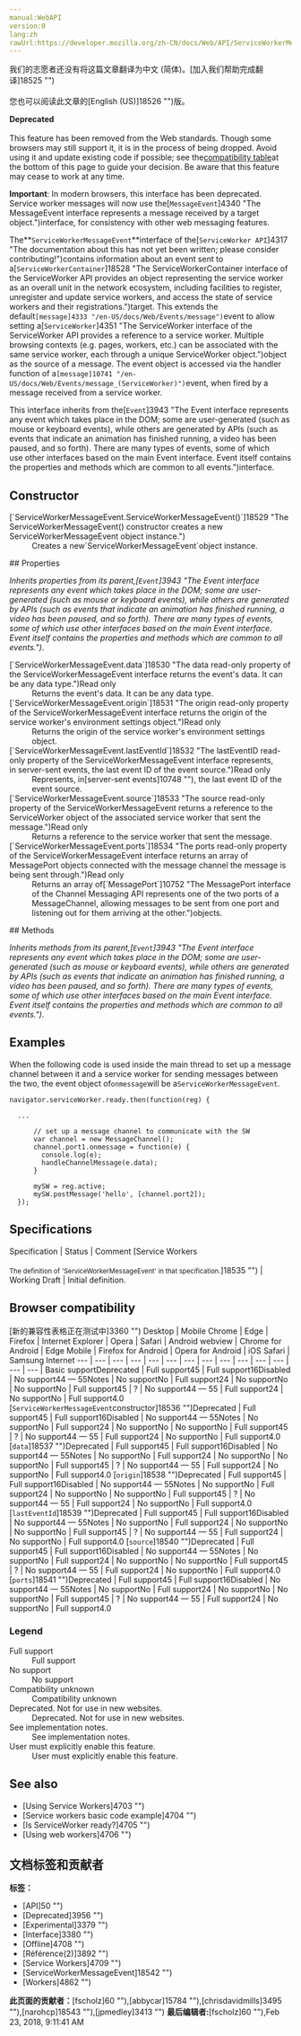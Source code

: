 ```yaml
---
manual:WebAPI
version:0
lang:zh
rawUrl:https://developer.mozilla.org/zh-CN/docs/Web/API/ServiceWorkerMessageEvent
---
```




<bdi>我们的志愿者还没有将这篇文章翻译为<bdi>中文 (简体)</bdi>。[加入我们帮助完成翻译]18525 "")<br></br>您也可以阅读此文章的[English (US)]18526 "")版。</bdi>






**Deprecated**<br></br>This feature has been removed from the Web standards. Though some browsers may still support it, it is in the process of being dropped. Avoid using it and update existing code if possible; see the[compatibility table](%3204#Browser_compatibility "")at the bottom of this page to guide your decision. Be aware that this feature may cease to work at any time.





**Important**: In modern browsers, this interface has been deprecated. Service worker messages will now use the[`MessageEvent`]4340 "The MessageEvent interface represents a message received by a target object.")interface, for consistency with other web messaging features.




The**`ServiceWorkerMessageEvent`**interface of the[`ServiceWorker API`]4317 "The documentation about this has not yet been written; please consider contributing!")contains information about an event sent to a[`ServiceWorkerContainer`]18528 "The ServiceWorkerContainer interface of the ServiceWorker API provides an object representing the service worker as an overall unit in the network ecosystem, including facilities to register, unregister and update service workers, and access the state of service workers and their registrations.")target. This extends the default`[message]4333 "/en-US/docs/Web/Events/message")`event to allow setting a[`ServiceWorker`]4351 "The ServiceWorker interface of the ServiceWorker API provides a reference to a service worker. Multiple browsing contexts (e.g. pages, workers, etc.) can be associated with the same service worker, each through a unique ServiceWorker object.")object as the source of a message. The event object is accessed via the handler function of a`[message]10741 "/en-US/docs/Web/Events/message_(ServiceWorker)")`event, when fired by a message received from a service worker.



This interface inherits from the[`Event`]3943 "The Event interface represents any event which takes place in the DOM; some are user-generated (such as mouse or keyboard events), while others are generated by APIs (such as events that indicate an animation has finished running, a video has been paused, and so forth). There are many types of events, some of which use other interfaces based on the main Event interface. Event itself contains the properties and methods which are common to all events.")interface.


## Constructor<a name="Constructor"></a>
<dl><dt id=''>[`ServiceWorkerMessageEvent.ServiceWorkerMessageEvent()`]18529 "The ServiceWorkerMessageEvent() constructor creates a new ServiceWorkerMessageEvent object instance.")<i></i></dt><dd>Creates a new`ServiceWorkerMessageEvent`object instance.</dd></dl>
## Properties<a name="Properties"></a>


<em>Inherits properties from its parent,</em><em>[`Event`]3943 "The Event interface represents any event which takes place in the DOM; some are user-generated (such as mouse or keyboard events), while others are generated by APIs (such as events that indicate an animation has finished running, a video has been paused, and so forth). There are many types of events, some of which use other interfaces based on the main Event interface. Event itself contains the properties and methods which are common to all events.")</em>.

<dl><dt id=''>[`ServiceWorkerMessageEvent.data`]18530 "The data read-only property of the ServiceWorkerMessageEvent interface returns the event's data. It can be any data type.")Read only<i></i></dt><dd>Returns the event&#39;s data. It can be any data type.</dd><dt id=''>[`ServiceWorkerMessageEvent.origin`]18531 "The origin read-only property of the ServiceWorkerMessageEvent interface returns the origin of the service worker's environment settings object.")Read only<i></i></dt><dd>Returns the origin of the service worker&#39;s environment settings object.</dd><dt id=''>[`ServiceWorkerMessageEvent.lastEventId`]18532 "The lastEventID read-only property of the ServiceWorkerMessageEvent interface represents, in server-sent events, the last event ID of the event source.")Read only<i></i></dt><dd>Represents, in[server-sent events]10748 ""), the last event ID of the event source.</dd><dt id=''>[`ServiceWorkerMessageEvent.source`]18533 "The source read-only property of the ServiceWorkerMessageEvent returns a reference to the ServiceWorker object of the associated service worker that sent the message.")Read only<i></i></dt><dd>Returns a reference to the service worker that sent the message.</dd><dt id=''>[`ServiceWorkerMessageEvent.ports`]18534 "The ports read-only property of the ServiceWorkerMessageEvent interface returns an array of MessagePort objects connected with the message channel the message is being sent through.")Read only<i></i></dt><dd>Returns an array of[`MessagePort`]10752 "The MessagePort interface of the Channel Messaging API represents one of the two ports of a MessageChannel, allowing messages to be sent from one port and listening out for them arriving at the other.")objects.</dd></dl>
## Methods<a name="Methods"></a>


<em>Inherits methods from its parent,</em><em>[`Event`]3943 "The Event interface represents any event which takes place in the DOM; some are user-generated (such as mouse or keyboard events), while others are generated by APIs (such as events that indicate an animation has finished running, a video has been paused, and so forth). There are many types of events, some of which use other interfaces based on the main Event interface. Event itself contains the properties and methods which are common to all events.")</em>.


## Examples<a name="Examples"></a>


When the following code is used inside the main thread to set up a message channel between it and a service worker for sending messages between the two, the event object of`onmessage`will be a`ServiceWorkerMessageEvent`.


```
navigator.serviceWorker.ready.then(function(reg) {  

  ...

      // set up a message channel to communicate with the SW
      var channel = new MessageChannel();
      channel.port1.onmessage = function(e) {
        console.log(e);
        handleChannelMessage(e.data);
      }
      
      mySW = reg.active;
      mySW.postMessage('hello', [channel.port2]);
  });
```

## Specifications<a name="Specifications"></a>
Specification | Status | Comment 
[Service Workers<br></br><small>The definition of &#39;ServiceWorkerMessageEvent&#39; in that specification.</small>]18535 "") | Working Draft | Initial definition. 


## Browser compatibility<a name="Browser_compatibility"></a>
[新的兼容性表格正在测试中<i></i>]3360 "")
<abbr>Desktop<i></i></abbr> | <abbr>Mobile<i></i></abbr> 
<abbr>Chrome<i></i></abbr> | <abbr>Edge<i></i></abbr> | <abbr>Firefox<i></i></abbr> | <abbr>Internet Explorer<i></i></abbr> | <abbr>Opera<i></i></abbr> | <abbr>Safari<i></i></abbr> | <abbr>Android webview<i></i></abbr> | <abbr>Chrome for Android<i></i></abbr> | <abbr>Edge Mobile<i></i></abbr> | <abbr>Firefox for Android<i></i></abbr> | <abbr>Opera for Android<i></i></abbr> | <abbr>iOS Safari<i></i></abbr> | <abbr>Samsung Internet<i></i></abbr> 
 ---  |  ---  |  ---  |  ---  |  ---  |  ---  |  ---  |  ---  |  ---  |  ---  |  ---  |  ---  |  ---  |  ---  | 
Basic support<abbr>Deprecated<i></i></abbr> | <abbr>Full support</abbr>45 | <abbr>Full support</abbr>16<abbr>Disabled<i></i></abbr> | <abbr>No support</abbr>44 — 55<abbr>Notes<i></i></abbr> | <abbr>No support</abbr>No | <abbr>Full support</abbr>24 | <abbr>No support</abbr>No | <abbr>No support</abbr>No | <abbr>Full support</abbr>45 | <abbr>?</abbr> | <abbr>No support</abbr>44 — 55 | <abbr>Full support</abbr>24 | <abbr>No support</abbr>No | <abbr>Full support</abbr>4.0 
[`ServiceWorkerMessageEvent`constructor]18536 "")<abbr>Deprecated<i></i></abbr> | <abbr>Full support</abbr>45 | <abbr>Full support</abbr>16<abbr>Disabled<i></i></abbr> | <abbr>No support</abbr>44 — 55<abbr>Notes<i></i></abbr> | <abbr>No support</abbr>No | <abbr>Full support</abbr>24 | <abbr>No support</abbr>No | <abbr>No support</abbr>No | <abbr>Full support</abbr>45 | <abbr>?</abbr> | <abbr>No support</abbr>44 — 55 | <abbr>Full support</abbr>24 | <abbr>No support</abbr>No | <abbr>Full support</abbr>4.0 
[`data`]18537 "")<abbr>Deprecated<i></i></abbr> | <abbr>Full support</abbr>45 | <abbr>Full support</abbr>16<abbr>Disabled<i></i></abbr> | <abbr>No support</abbr>44 — 55<abbr>Notes<i></i></abbr> | <abbr>No support</abbr>No | <abbr>Full support</abbr>24 | <abbr>No support</abbr>No | <abbr>No support</abbr>No | <abbr>Full support</abbr>45 | <abbr>?</abbr> | <abbr>No support</abbr>44 — 55 | <abbr>Full support</abbr>24 | <abbr>No support</abbr>No | <abbr>Full support</abbr>4.0 
[`origin`]18538 "")<abbr>Deprecated<i></i></abbr> | <abbr>Full support</abbr>45 | <abbr>Full support</abbr>16<abbr>Disabled<i></i></abbr> | <abbr>No support</abbr>44 — 55<abbr>Notes<i></i></abbr> | <abbr>No support</abbr>No | <abbr>Full support</abbr>24 | <abbr>No support</abbr>No | <abbr>No support</abbr>No | <abbr>Full support</abbr>45 | <abbr>?</abbr> | <abbr>No support</abbr>44 — 55 | <abbr>Full support</abbr>24 | <abbr>No support</abbr>No | <abbr>Full support</abbr>4.0 
[`lastEventId`]18539 "")<abbr>Deprecated<i></i></abbr> | <abbr>Full support</abbr>45 | <abbr>Full support</abbr>16<abbr>Disabled<i></i></abbr> | <abbr>No support</abbr>44 — 55<abbr>Notes<i></i></abbr> | <abbr>No support</abbr>No | <abbr>Full support</abbr>24 | <abbr>No support</abbr>No | <abbr>No support</abbr>No | <abbr>Full support</abbr>45 | <abbr>?</abbr> | <abbr>No support</abbr>44 — 55 | <abbr>Full support</abbr>24 | <abbr>No support</abbr>No | <abbr>Full support</abbr>4.0 
[`source`]18540 "")<abbr>Deprecated<i></i></abbr> | <abbr>Full support</abbr>45 | <abbr>Full support</abbr>16<abbr>Disabled<i></i></abbr> | <abbr>No support</abbr>44 — 55<abbr>Notes<i></i></abbr> | <abbr>No support</abbr>No | <abbr>Full support</abbr>24 | <abbr>No support</abbr>No | <abbr>No support</abbr>No | <abbr>Full support</abbr>45 | <abbr>?</abbr> | <abbr>No support</abbr>44 — 55 | <abbr>Full support</abbr>24 | <abbr>No support</abbr>No | <abbr>Full support</abbr>4.0 
[`ports`]18541 "")<abbr>Deprecated<i></i></abbr> | <abbr>Full support</abbr>45 | <abbr>Full support</abbr>16<abbr>Disabled<i></i></abbr> | <abbr>No support</abbr>44 — 55<abbr>Notes<i></i></abbr> | <abbr>No support</abbr>No | <abbr>Full support</abbr>24 | <abbr>No support</abbr>No | <abbr>No support</abbr>No | <abbr>Full support</abbr>45 | <abbr>?</abbr> | <abbr>No support</abbr>44 — 55 | <abbr>Full support</abbr>24 | <abbr>No support</abbr>No | <abbr>Full support</abbr>4.0 


### Legend<a name="Legend"></a>
<dl><dt id=''><abbr>Full support</abbr></dt><dd>Full support</dd><dt id=''><abbr>No support</abbr></dt><dd>No support</dd><dt id=''><abbr>Compatibility unknown</abbr></dt><dd>Compatibility unknown</dd><dt id=''><abbr>Deprecated. Not for use in new websites.<i></i></abbr></dt><dd>Deprecated. Not for use in new websites.</dd><dt id=''><abbr>See implementation notes.<i></i></abbr></dt><dd>See implementation notes.</dd><dt id=''><abbr>User must explicitly enable this feature.<i></i></abbr></dt><dd>User must explicitly enable this feature.</dd></dl>


## See also<a name="See_also"></a>

* [Using Service Workers]4703 "")
* [Service workers basic code example]4704 "")
* [Is ServiceWorker ready?]4705 "")
* [Using web workers]4706 "")



## 文档标签和贡献者
**标签：**
* [API]50 "")
* [Deprecated]3956 "")
* [Experimental]3379 "")
* [Interface]3380 "")
* [Offline]4708 "")
* [Référence(2)]3892 "")
* [Service Workers]4709 "")
* [ServiceWorkerMessageEvent]18542 "")
* [Workers]4862 "")

**此页面的贡献者：**[fscholz]60 ""),[abbycar]15784 ""),[chrisdavidmills]3495 ""),[narohcp]18543 ""),[jpmedley]3413 "")
**最后编辑者:**[fscholz]60 ""),<time>Feb 23, 2018, 9:11:41 AM</time>


